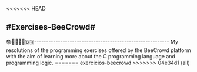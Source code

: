 <<<<<<< HEAD
<h2>#Exercises-BeeCrowd#</h2> 📚​🐝​👨🏻‍💻​🇧🇷​
---------------------------------------------------------
My resolutions of the programming exercises offered by the BeeCrowd platform with the aim of learning more about the C programming language and programming logic.
=======
exercicios-beecrowd
>>>>>>> 04e34d1 (all)

